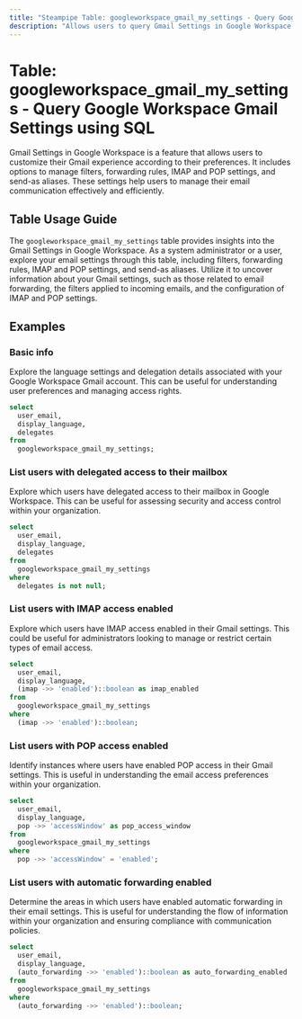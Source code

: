 ```yaml
---
title: "Steampipe Table: googleworkspace_gmail_my_settings - Query Google Workspace Gmail Settings using SQL"
description: "Allows users to query Gmail Settings in Google Workspace, specifically the user's email settings including filters, forwarding rules, IMAP and POP settings, and send-as aliases."
---
```


# Table: googleworkspace_gmail_my_settings - Query Google Workspace Gmail Settings using SQL

Gmail Settings in Google Workspace is a feature that allows users to customize their Gmail experience according to their preferences. It includes options to manage filters, forwarding rules, IMAP and POP settings, and send-as aliases. These settings help users to manage their email communication effectively and efficiently.

## Table Usage Guide

The `googleworkspace_gmail_my_settings` table provides insights into the Gmail Settings in Google Workspace. As a system administrator or a user, explore your email settings through this table, including filters, forwarding rules, IMAP and POP settings, and send-as aliases. Utilize it to uncover information about your Gmail settings, such as those related to email forwarding, the filters applied to incoming emails, and the configuration of IMAP and POP settings.

## Examples

### Basic info
Explore the language settings and delegation details associated with your Google Workspace Gmail account. This can be useful for understanding user preferences and managing access rights.

```sql
select
  user_email,
  display_language,
  delegates
from
  googleworkspace_gmail_my_settings;
```

### List users with delegated access to their mailbox
Explore which users have delegated access to their mailbox in Google Workspace. This can be useful for assessing security and access control within your organization.

```sql
select
  user_email,
  display_language,
  delegates
from
  googleworkspace_gmail_my_settings
where
  delegates is not null;
```

### List users with IMAP access enabled
Explore which users have IMAP access enabled in their Gmail settings. This could be useful for administrators looking to manage or restrict certain types of email access.

```sql
select
  user_email,
  display_language,
  (imap ->> 'enabled')::boolean as imap_enabled
from
  googleworkspace_gmail_my_settings
where
  (imap ->> 'enabled')::boolean;
```

### List users with POP access enabled
Identify instances where users have enabled POP access in their Gmail settings. This is useful in understanding the email access preferences within your organization.

```sql
select
  user_email,
  display_language,
  pop ->> 'accessWindow' as pop_access_window
from
  googleworkspace_gmail_my_settings
where
  pop ->> 'accessWindow' = 'enabled';
```

### List users with automatic forwarding enabled
Determine the areas in which users have enabled automatic forwarding in their email settings. This is useful for understanding the flow of information within your organization and ensuring compliance with communication policies.

```sql
select
  user_email,
  display_language,
  (auto_forwarding ->> 'enabled')::boolean as auto_forwarding_enabled
from
  googleworkspace_gmail_my_settings
where
  (auto_forwarding ->> 'enabled')::boolean;
```